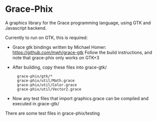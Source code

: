 Grace-Phix
==========

A graphics library for the Grace programming language, using GTK and Javascript backend.

Currently to run on GTK, this is required:

- Grace gtk bindings written by Michael Homer: https://github.com/mwh/grace-gtk
  Follow the build instructions, and note that grace-phix only works on GTK+3

- After building, copy these files into grace-gtk/

        grace-phix/gtk/*
        grace-phix/util/Math.grace
        grace-phix/util/Color.grace
        grace-phix/util/Vector2.grace

- Now any test files that import graphics.grace can be compiled and executed in grace-gtk/

There are some test files in grace-phix/testing
